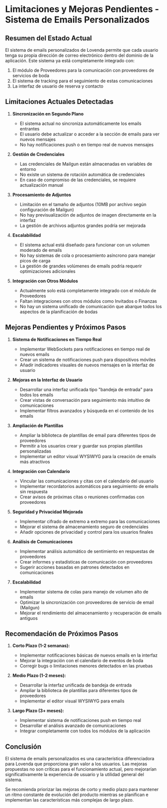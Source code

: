 # Limitaciones y Mejoras Pendientes - Sistema de Emails Personalizados

## Resumen del Estado Actual

El sistema de emails personalizados de Lovenda permite que cada usuario tenga su propia dirección de correo electrónico dentro del dominio de la aplicación. Este sistema ya está completamente integrado con:

1. El módulo de Proveedores para la comunicación con proveedores de servicios de boda
2. El sistema de tracking para el seguimiento de estas comunicaciones
3. La interfaz de usuario de reserva y contacto

## Limitaciones Actuales Detectadas

1. **Sincronización en Segundo Plano**
   - El sistema actual no sincroniza automáticamente los emails entrantes
   - El usuario debe actualizar o acceder a la sección de emails para ver nuevos mensajes
   - No hay notificaciones push o en tiempo real de nuevos mensajes

2. **Gestión de Credenciales**
   - Las credenciales de Mailgun están almacenadas en variables de entorno
   - No existe un sistema de rotación automática de credenciales
   - En caso de compromiso de las credenciales, se requiere actualización manual

3. **Procesamiento de Adjuntos**
   - Limitación en el tamaño de adjuntos (10MB por archivo según configuración de Mailgun)
   - No hay previsualización de adjuntos de imagen directamente en la interfaz
   - La gestión de archivos adjuntos grandes podría ser mejorada

4. **Escalabilidad**
   - El sistema actual está diseñado para funcionar con un volumen moderado de emails
   - No hay sistemas de cola o procesamiento asíncrono para manejar picos de carga
   - La gestión de grandes volúmenes de emails podría requerir optimizaciones adicionales

5. **Integración con Otros Módulos**
   - Actualmente solo está completamente integrado con el módulo de Proveedores
   - Faltan integraciones con otros módulos como Invitados o Finanzas
   - No hay un sistema unificado de comunicación que abarque todos los aspectos de la planificación de bodas

## Mejoras Pendientes y Próximos Pasos

1. **Sistema de Notificaciones en Tiempo Real**
   - Implementar WebSockets para notificaciones en tiempo real de nuevos emails
   - Crear un sistema de notificaciones push para dispositivos móviles
   - Añadir indicadores visuales de nuevos mensajes en la interfaz de usuario

2. **Mejoras en la Interfaz de Usuario**
   - Desarrollar una interfaz unificada tipo "bandeja de entrada" para todos los emails
   - Crear vistas de conversación para seguimiento más intuitivo de comunicaciones
   - Implementar filtros avanzados y búsqueda en el contenido de los emails

3. **Ampliación de Plantillas**
   - Ampliar la biblioteca de plantillas de email para diferentes tipos de proveedores
   - Permitir a los usuarios crear y guardar sus propias plantillas personalizadas
   - Implementar un editor visual WYSIWYG para la creación de emails más atractivos

4. **Integración con Calendario**
   - Vincular las comunicaciones y citas con el calendario del usuario
   - Implementar recordatorios automáticos para seguimiento de emails sin respuesta
   - Crear avisos de próximas citas o reuniones confirmadas con proveedores

5. **Seguridad y Privacidad Mejorada**
   - Implementar cifrado de extremo a extremo para las comunicaciones
   - Mejorar el sistema de almacenamiento seguro de credenciales
   - Añadir opciones de privacidad y control para los usuarios finales

6. **Análisis de Comunicaciones**
   - Implementar análisis automático de sentimiento en respuestas de proveedores
   - Crear informes y estadísticas de comunicación con proveedores
   - Sugerir acciones basadas en patrones detectados en comunicaciones

7. **Escalabilidad**
   - Implementar sistema de colas para manejo de volumen alto de emails
   - Optimizar la sincronización con proveedores de servicio de email (Mailgun)
   - Mejorar el rendimiento del almacenamiento y recuperación de emails antiguos

## Recomendación de Próximos Pasos

1. **Corto Plazo (1-2 semanas):**
   - Implementar notificaciones básicas de nuevos emails en la interfaz
   - Mejorar la integración con el calendario de eventos de boda
   - Corregir bugs o limitaciones menores detectados en las pruebas

2. **Medio Plazo (1-2 meses):**
   - Desarrollar la interfaz unificada de bandeja de entrada
   - Ampliar la biblioteca de plantillas para diferentes tipos de proveedores
   - Implementar el editor visual WYSIWYG para emails

3. **Largo Plazo (3+ meses):**
   - Implementar sistema de notificaciones push en tiempo real
   - Desarrollar el análisis avanzado de comunicaciones
   - Integrar completamente con todos los módulos de la aplicación

## Conclusión

El sistema de emails personalizados es una característica diferenciadora para Lovenda que proporciona gran valor a los usuarios. Las mejoras propuestas no son críticas para el funcionamiento actual, pero mejorarían significativamente la experiencia de usuario y la utilidad general del sistema.

Se recomienda priorizar las mejoras de corto y medio plazo para mantener un ritmo constante de evolución del producto mientras se planifican e implementan las características más complejas de largo plazo.
